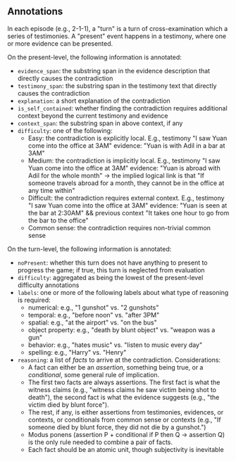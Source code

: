 ## Annotations

In each episode (e.g., 2-1-1), a "turn" is a turn of cross-examination which a series of testimonies. A "present" event happens in a testimony, where one or more evidence can be presented. 

On the present-level, the following information is annotated:
- `evidence_span`: the substring span in the evidence description that directly causes the contradiction
- `testimony_span`: the substring span in the testimony text that directly causes the contradiction
- `explanation`: a short explanation of the contradiction
- `is_self_contained`: whether finding the contradiction requires additional context beyond the current testimony and evidence
- `context_span`: the substring span in above context, if any
- `difficulty`: one of the following:
    - Easy: the contradiction is explicitly local. E.g., testimony "I saw Yuan come into the office at 3AM" evidence: "Yuan is with Adil in a bar at 3AM"
    - Medium: the contradiction is implicitly local. E.g., testimony "I saw Yuan come into the office at 3AM" evidence: "Yuan is abroad with Adil for the whole month" -> the implied logical link is that "If someone travels abroad for a month, they cannot be in the office at any time within"
    - Difficult: the contradiction requires external context. E.g., testimony "I saw Yuan come into the office at 3AM" evidence: "Yuan is seen at the bar at 2:30AM" && previous context "It takes one hour to go from the bar to the office"
    - Common sense: the contradiction requires non-trivial common sense

On the turn-level, the following information is annotated:
- `noPresent`: whether this turn does not have anything to present to progress the game; if true, this turn is neglected from evaluation
- `difficulty`: aggregated as being the lowest of the present-level difficulty annotations
- `labels`: one or more of the following labels about what type of reasoning is required:
    - numerical: e.g., "1 gunshot" vs. "2 gunshots"
    - temporal: e.g., "before noon" vs. "after 3PM"
    - spatial: e.g., "at the airport" vs. "on the bus"
    - object property: e.g., "death by blunt object" vs. "weapon was a gun"
    - behavior: e.g., "hates music" vs. "listen to music every day"
    - spelling: e.g., "Harry" vs. "Henry"
- `reasoning`: a list of *facts* to arrive at the contradiction. Considerations:
    - A fact can either be an *assertion*, something being true, or a *conditional*, some general rule of implication.
    - The first two facts are always assertions. The first fact is what the witness claims (e.g., "witness claims he saw victim being shot to death"), the second fact is what the evidence suggests (e.g., "the victim died by blunt force"). 
    - The rest, if any, is either assertions from testimonies, evidences, or contexts, or conditionals from common sense or contexts (e.g., "If someone died by blunt force, they did not die by a gunshot.")
    - Modus ponens (assertion P + conditional if P then Q → assertion Q) is the only rule needed to combine a pair of facts.
    - Each fact should be an atomic unit, though subjectivity is inevitable